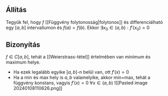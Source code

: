 ## Állítás
Tegyük fel, hogy $f$ [[Függvény folytonosság|folytonos]] és differenciálható egy $[a, b]$ intervallumon és $f(a)=f(b)$. Ekkor $\exists x_0 \in (a, b): f'(x_0)=0$ 

## Bizonyítás
$f \in C[a, b]$, tehát a [[Weierstrass-tétel]] értelmében van minimum és maximum helye.
- Ha ezek legalább egyike $[a, b]$-n belül van, ott $f'(x)=0$ 
- Ha a min és max hely is $a, b$ valamelyike, akkor min=max, tehát a függvény konstans, vagyis $f'(x)=0$ $\forall x \in (a, b)$
![[Pasted image 20240108110626.png]]
